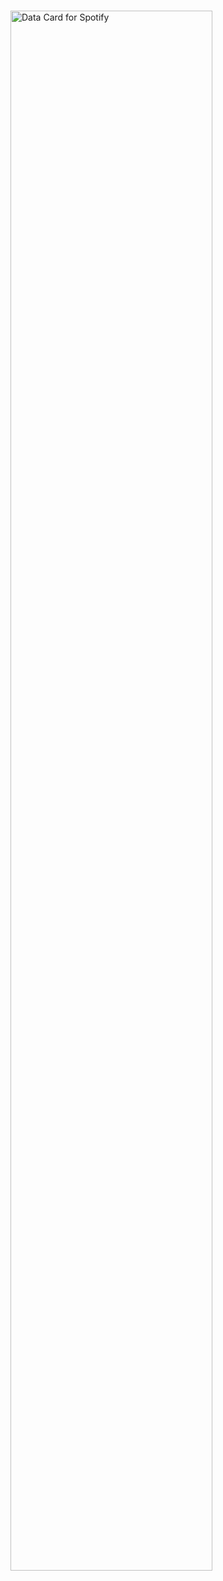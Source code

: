 <br clear="left"/>
<p align="center>
  <a href="https://data-card-for-spotify.herokuapp.com/card?user_id=31zhf6mae74tmkdp74wl5ufie6g4">
    <img width="80%" src="https://data-card-for-spotify.herokuapp.com/api/card?user_id=31zhf6mae74tmkdp74wl5ufie6g4" alt="Data Card for Spotify">
  </a>
</p>
